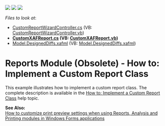 <!-- default badges list -->
![](https://img.shields.io/endpoint?url=https://codecentral.devexpress.com/api/v1/VersionRange/134076827/12.2.4%2B)
[![](https://img.shields.io/badge/Open_in_DevExpress_Support_Center-FF7200?style=flat-square&logo=DevExpress&logoColor=white)](https://supportcenter.devexpress.com/ticket/details/E1855)
[![](https://img.shields.io/badge/📖_How_to_use_DevExpress_Examples-e9f6fc?style=flat-square)](https://docs.devexpress.com/GeneralInformation/403183)
<!-- default badges end -->
<!-- default file list -->
*Files to look at*:

* [CustomReportWizardController.cs](./CS/CustomReportClass.Module.Win/CustomReportWizardController.cs) (VB: [CustomReportWizardController.vb](./VB/CustomReportClass.Module.Win/CustomReportWizardController.vb))
* **[CustomXAFReport.cs](./CS/CustomReportClass.Module.Win/CustomXAFReport.cs) (VB: [CustomXAFReport.vb](./VB/CustomReportClass.Module.Win/CustomXAFReport.vb))**
* [Model.DesignedDiffs.xafml](./CS/CustomReportClass.Module.Win/Model.DesignedDiffs.xafml) (VB: [Model.DesignedDiffs.xafml](./VB/CustomReportClass.Module.Win/Model.DesignedDiffs.xafml))
<!-- default file list end -->
# Reports Module (Obsolete) - How to: Implement a Custom Report Class


<p>This example illustrates how to implement a custom report class. The complete description is available in the <a href="http://documentation.devexpress.com/#Xaf/CustomDocument3243"><u>How to: Implement a Custom Report Class</u></a> help topic.</p>
<p><strong>See Also:</strong><br /><a href="https://www.devexpress.com/Support/Center/p/E2108">How to customize print preview settings when using Reports, Analysis and Printing modules in Windows Forms applications</a></p>

<br/>


